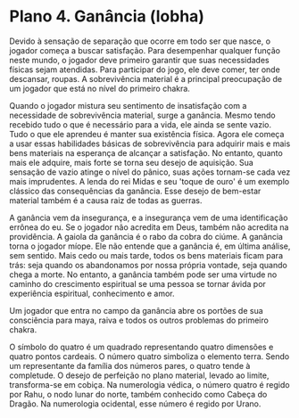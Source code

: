 # Plano 4. Ganância (lobha)

Devido à sensação de separação que ocorre em todo ser que nasce, o jogador começa a buscar satisfação. Para desempenhar qualquer função neste mundo, o jogador deve primeiro garantir que suas necessidades físicas sejam atendidas. Para participar do jogo, ele deve comer, ter onde descansar, roupas. A sobrevivência material é a principal preocupação de um jogador que está no nível do primeiro chakra.

Quando o jogador mistura seu sentimento de insatisfação com a necessidade de sobrevivência material, surge a ganância. Mesmo tendo recebido tudo o que é necessário para a vida, ele ainda se sente vazio. Tudo o que ele aprendeu é manter sua existência física. Agora ele começa a usar essas habilidades básicas de sobrevivência para adquirir mais e mais bens materiais na esperança de alcançar a satisfação. No entanto, quanto mais ele adquire, mais forte se torna seu desejo de aquisição. Sua sensação de vazio atinge o nível do pânico, suas ações tornam-se cada vez mais imprudentes. A lenda do rei Midas e seu 'toque de ouro' é um exemplo clássico das consequências da ganância. Esse desejo de bem-estar material também é a causa raiz de todas as guerras.

A ganância vem da insegurança, e a insegurança vem de uma identificação errônea do eu. Se o jogador não acredita em Deus, também não acredita na providência. A gaiola da ganância é o rabo da cobra do ciúme. A ganância torna o jogador míope. Ele não entende que a ganância é, em última análise, sem sentido. Mais cedo ou mais tarde, todos os bens materiais ficam para trás: seja quando os abandonamos por nossa própria vontade, seja quando chega a morte. No entanto, a ganância também pode ser uma virtude no caminho do crescimento espiritual se uma pessoa se tornar ávida por experiência espiritual, conhecimento e amor.

Um jogador que entra no campo da ganância abre os portões de sua consciência para maya, raiva e todos os outros problemas do primeiro chakra.

O símbolo do quatro é um quadrado representando quatro dimensões e quatro pontos cardeais. O número quatro simboliza o elemento terra. Sendo um representante da família dos números pares, o quatro tende à completude. O desejo de perfeição no plano material, levado ao limite, transforma-se em cobiça. Na numerologia védica, o número quatro é regido por Rahu, o nodo lunar do norte, também conhecido como Cabeça do Dragão. Na numerologia ocidental, esse número é regido por Urano.
